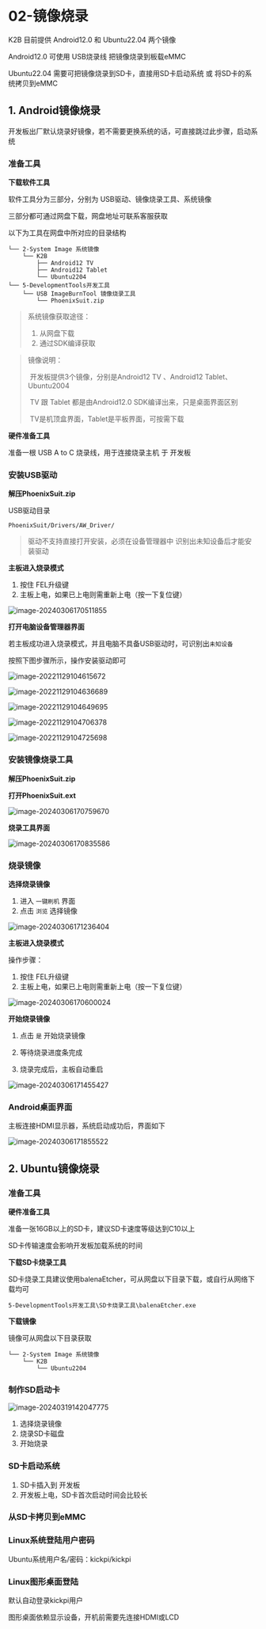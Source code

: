 # 02-镜像烧录

K2B 目前提供 Android12.0 和 Ubuntu22.04 两个镜像

Android12.0 可使用 USB烧录线 把镜像烧录到板载eMMC

Ubuntu22.04 需要可把镜像烧录到SD卡，直接用SD卡启动系统 或 将SD卡的系统拷贝到eMMC



## 1. Android镜像烧录

开发板出厂默认烧录好镜像，若不需要更换系统的话，可直接跳过此步骤，启动系统



### 准备工具

**下载软件工具**

软件工具分为三部分，分别为 USB驱动、镜像烧录工具、系统镜像

三部分都可通过网盘下载，网盘地址可联系客服获取

以下为工具在网盘中所对应的目录结构

```
└── 2-System Image 系统镜像
    └── K2B
       	├── Android12 TV
       	├── Android12 Tablet
       	└── Ubuntu2204
└── 5-DevelopmentTools开发工具
    └── USB ImageBurnTool 镜像烧录工具
    	└── PhoenixSuit.zip
```

> 系统镜像获取途径：
>
> 1. 从网盘下载
> 2. 通过SDK编译获取

> 镜像说明：
>
> ​	开发板提供3个镜像，分别是Android12 TV 、Android12 Tablet、Ubuntu2004
>
> ​	TV 跟 Tablet 都是由Android12.0 SDK编译出来，只是桌面界面区别
>
> ​	TV是机顶盒界面，Tablet是平板界面，可按需下载



**硬件准备工具**

准备一根 USB A to C 烧录线，用于连接烧录主机 于 开发板



### 安装USB驱动

**解压PhoenixSuit.zip**

USB驱动目录

```
PhoenixSuit/Drivers/AW_Driver/
```

> 驱动不支持直接打开安装，必须在设备管理器中 识别出未知设备后才能安装驱动



**主板进入烧录模式**

1. 按住 FEL升级键
2. 主板上电，如果已上电则需重新上电（按一下复位键）

![image-20240306170511855](http://tanzhtanzh.oss-cn-shenzhen.aliyuncs.com/img/image-20240306170511855.png)



**打开电脑设备管理器界面**

若主板成功进入烧录模式，并且电脑不具备USB驱动时，可识别出`未知设备`

按照下图步骤所示，操作安装驱动即可

![image-20221129104615672](http://tanzhtanzh.oss-cn-shenzhen.aliyuncs.com/img/image-20221129104615672.png)



![image-20221129104636689](http://tanzhtanzh.oss-cn-shenzhen.aliyuncs.com/img/image-20221129104636689.png)



![image-20221129104649695](http://tanzhtanzh.oss-cn-shenzhen.aliyuncs.com/img/image-20221129104649695.png)



![image-20221129104706378](http://tanzhtanzh.oss-cn-shenzhen.aliyuncs.com/img/image-20221129104706378.png)



![image-20221129104725698](http://tanzhtanzh.oss-cn-shenzhen.aliyuncs.com/img/image-20221129104725698.png)



### 安装镜像烧录工具

**解压PhoenixSuit.zip**



**打开PhoenixSuit.ext**

![image-20240306170759670](http://tanzhtanzh.oss-cn-shenzhen.aliyuncs.com/img/image-20240306170759670.png)



**烧录工具界面**

![image-20240306170835586](http://tanzhtanzh.oss-cn-shenzhen.aliyuncs.com/img/image-20240306170835586.png)



### 烧录镜像

**选择烧录镜像**

1. 进入 `一键刷机` 界面
2. 点击 `浏览` 选择镜像

![image-20240306171236404](http://tanzhtanzh.oss-cn-shenzhen.aliyuncs.com/img/image-20240306171236404.png)



**主板进入烧录模式**

操作步骤：

1. 按住 FEL升级键
2. 主板上电，如果已上电则需重新上电（按一下复位键）

![image-20240306170600024](http://tanzhtanzh.oss-cn-shenzhen.aliyuncs.com/img/image-20240306170600024.png)



**开始烧录镜像**

1. 点击 `是` 开始烧录镜像

2. 等待烧录进度条完成
3. 烧录完成后，主板自动重启

![image-20240306171455427](http://tanzhtanzh.oss-cn-shenzhen.aliyuncs.com/img/image-20240306171455427.png)



### Android桌面界面

主板连接HDMI显示器，系统启动成功后，界面如下

![image-20240306171855522](http://tanzhtanzh.oss-cn-shenzhen.aliyuncs.com/img/image-20240306171855522.png)





## 2. Ubuntu镜像烧录

### 准备工具

**硬件准备工具**

准备一张16GB以上的SD卡，建议SD卡速度等级达到C10以上

SD卡传输速度会影响开发板加载系统的时间



**下载SD卡烧录工具**

SD卡烧录工具建议使用balenaEtcher，可从网盘以下目录下载，或自行从网络下载均可

```
5-DevelopmentTools开发工具\SD卡烧录工具\balenaEtcher.exe
```



**下载镜像**

镜像可从网盘以下目录获取

```
└── 2-System Image 系统镜像
    └── K2B
       	└── Ubuntu2204
```



### 制作SD启动卡

![image-20240319142047775](http://tanzhtanzh.oss-cn-shenzhen.aliyuncs.com/img/image-20240319142047775.png)

1. 选择烧录镜像
2. 烧录SD卡磁盘
3. 开始烧录



### SD卡启动系统

1. SD卡插入到 开发板
2. 开发板上电，SD卡首次启动时间会比较长



### 从SD卡拷贝到eMMC





### Linux系统登陆用户密码

Ubuntu系统用户名/密码：kickpi/kickpi



### Linux图形桌面登陆

默认自动登录kickpi用户

图形桌面依赖显示设备，开机前需要先连接HDMI或LCD

